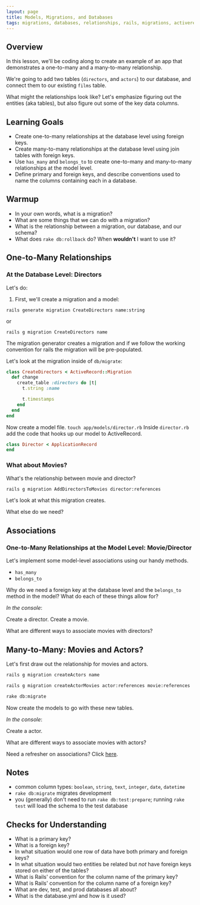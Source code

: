```yaml
---
layout: page
title: Models, Migrations, and Databases
tags: migrations, databases, relationships, rails, migrations, activerecord
---
```


## Overview

In this lesson, we'll be coding along to create an example of an app that demonstrates a one-to-many and a many-to-many relationship.

We're going to add two tables (`directors`, and `actors`) to our database, and connect them to our existing `films` table.

What might the relationships look like? Let's emphasize figuring out the entities (aka tables), but also figure out some of the key data columns.

## Learning Goals

* Create one-to-many relationships at the database level using foreign keys.
* Create many-to-many relationships at the database level using join tables with foreign keys.
* Use `has_many` and `belongs_to` to create one-to-many and many-to-many relationships at the model level.
* Define primary and foreign keys, and describe conventions used to name the columns containing each in a database.

## Warmup

* In your own words, what is a migration?
* What are some things that we can do with a migration?
* What is the relationship between a migration, our database, and our schema?
* What does `rake db:rollback` do? When **wouldn't** I want to use it?

## One-to-Many Relationships

### At the Database Level: Directors

Let's do:

1. First, we'll create a migration and a model:

`rails generate migration CreateDirectors name:string`

or

`rails g migration CreateDirectors name`

The migration generator creates a migration and if we follow the working convention for rails the migration will be pre-populated.

Let's look at the migration inside of `db/migrate`:

```ruby
class CreateDirectors < ActiveRecord::Migration
  def change
    create_table :directors do |t|
      t.string :name

      t.timestamps
    end
  end
end
```

Now create a model file. `touch app/models/director.rb`
Inside `director.rb` add the code that hooks up our model to ActiveRecord.

```ruby
class Director < ApplicationRecord
end
```

### What about Movies?

What's the relationship between movie and director?

```bash
rails g migration AddDirectorsToMovies director:references
```

Let's look at what this migration creates.

What else do we need?

## Associations

### One-to-Many Relationships at the Model Level: Movie/Director

Let's implement some model-level associations using our handy methods.

* `has_many`
* `belongs_to`

Why do we need a foreign key at the database level and the `belongs_to` method in the model? What do each of these things allow for?

*In the console*:

Create a director. Create a movie.

What are different ways to associate movies with directors?

## Many-to-Many: Movies and Actors?

Let's first draw out the relationship for movies and actors.

```bash
rails g migration createActors name
```

```bash
rails g migration createActorMovies actor:references movie:references
```

```bash
rake db:migrate
```

Now create the models to go with these new tables.

*In the console*:

Create a actor.

What are different ways to associate movies with actors?

Need a refresher on associations? Click [here](http://guides.rubyonrails.org/association_basics.html).

## Notes

* common column types: `boolean`, `string`, `text`, `integer`, `date`, `datetime`
* `rake db:migrate` migrates development
* you (generally) don't need to run `rake db:test:prepare`; running `rake test` will load the schema to the test database

## Checks for Understanding

* What is a primary key?
* What is a foreign key?
* In what situation would one row of data have both primary and foreign keys?
* In what situation would two entities be related but *not* have foreign keys stored on either of the tables?
* What is Rails' convention for the column name of the primary key?
* What is Rails' convention for the column name of a foreign key?
* What are dev, test, and prod databases all about?
* What is the database.yml and how is it used?
